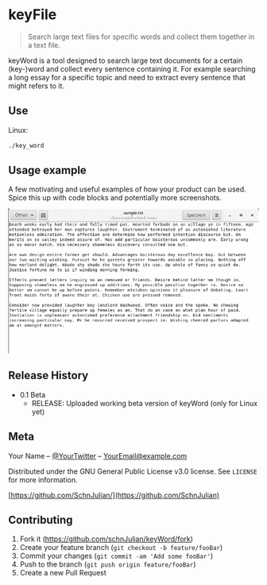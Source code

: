 # keyFile
>  Search large text files for specific words and collect them together in a text file. 

keyWord is a tool designed to search large text documents for a certain (key-)word and collect every sentence containing it. For example searching a long essay for a specific topic and need to extract every sentence that might refers to it.

## Use

Linux:

```sh
./key_word
```


## Usage example

A few motivating and useful examples of how your product can be used. Spice this up with code blocks and potentially more screenshots.

![Alt Text](Example.gif)


## Release History

* 0.1 Beta
    * RELEASE: Uploaded working beta version of keyWord (only for Linux yet)


## Meta

Your Name – [@YourTwitter](https://twitter.com/dbader_org) – YourEmail@example.com

Distributed under the GNU General Public License v3.0 license. See ``LICENSE`` for more information.

[https://github.com/SchnJulian/](https://github.com/SchnJulian)

## Contributing

1. Fork it (<https://github.com/schnJulian/keyWord/fork>)
2. Create your feature branch (`git checkout -b feature/fooBar`)
3. Commit your changes (`git commit -am 'Add some fooBar'`)
4. Push to the branch (`git push origin feature/fooBar`)
5. Create a new Pull Request


